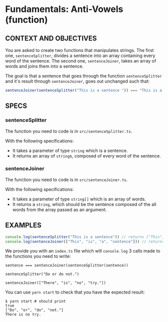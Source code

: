 # Fundamentals: Anti-Vowels (function)

## CONTEXT AND OBJECTIVES

You are asked to create two functions that manipulates strings. The first one, `sentenceSplitter`, divides a sentence into an array containing every word of the sentence. The second one, `sentenceJoiner`, takes an array of words and joins them into a sentence.

The goal is that a sentence that goes through the function `sentenceSplitter` and it's result through `sentenceJoiner`, goes out unchanged such that:

```js
sentenceJoiner(sentenceSplitter("This is a sentence ")) === "This is a sentence" // returns `true`
```

## SPECS

### sentenceSplitter

The function you need to code is in `src/sentenceSplitter.ts`.

With the following specifications:

- It takes a parameter of type `string` which is a sentence.
- It returns an array of `string`s, composed of every word of the sentence.

### sentenceJoiner

The function you need to code is in `src/sentenceJoiner.ts`.

With the following specifications:

- It takes a parameter of type `string[]` which is an array of words.
- It returns a `string`, which should be the sentence composed of the all words from the array passed as an argument.

## EXAMPLES

```js
console.log(sentenceSplitter("This is a sentence")) // returns ["This", "is", "a", "sentence"]
console.log(sentenceJoiner(["This", "is", "a", "sentence"])) // returns "This is a sentence"
```

We provide you with an `index.ts` file which will `console.log` 3 calls made to the functions you need to write:


`sentence === sentenceJoiner(sentenceSplitter(sentence))`

`sentenceSplitter("Do or do not.")`

`sentenceJoiner(["There", "is", "no", "try."])`

You can use `yarn start` to check that you have the expected result:

```shell-session
$ yarn start # should print
true
["Do", "or", "do", "not."]
There is no try.
```
